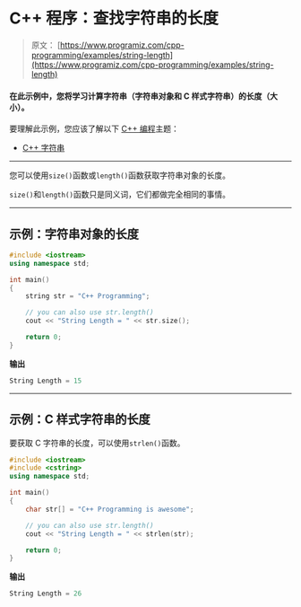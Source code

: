 # C++ 程序：查找字符串的长度

> 原文： [https://www.programiz.com/cpp-programming/examples/string-length](https://www.programiz.com/cpp-programming/examples/string-length)

#### 在此示例中，您将学习计算字符串（字符串对象和 C 样式字符串）的长度（大小）。

要理解此示例，您应该了解以下 [C++ 编程](/cpp-programming "C++ tutorial")主题：

*   [C++ 字符串](/cpp-programming/strings)

* * *

您可以使用`size()`函数或`length()`函数获取字符串对象的长度。

`size()`和`length()`函数只是同义词，它们都做完全相同的事情。

* * *

## 示例：字符串对象的长度

```cpp
#include <iostream>
using namespace std;

int main()
{
    string str = "C++ Programming";

    // you can also use str.length()
    cout << "String Length = " << str.size();

    return 0;
}
```

**输出**

```cpp
String Length = 15
```

* * *

## 示例：C 样式字符串的长度

要获取 C 字符串的长度，可以使用`strlen()`函数。

```cpp
#include <iostream>
#include <cstring>
using namespace std;

int main()
{
    char str[] = "C++ Programming is awesome";

    // you can also use str.length()
    cout << "String Length = " << strlen(str);

    return 0;
}
```

**输出**

```cpp
String Length = 26
```